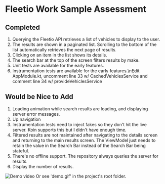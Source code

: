 # Fleetio Work Sample Assessment

## Completed
1. Querying the Fleetio API retrieves a list of vehicles to display to the user.
2. The results are shown in a paginated list. Scrolling to the bottom of the list automatically retrieves the next page of results.
3. Clicking on an item in the list shows its details.
4. The search bar at the top of the screen filters results by make.
5. Unit tests are available for the early features.
6. Instrumentation tests are available for the early features.\nEdit AppModule.kt, uncomment line 33 w/ CachedVehiclesService and comment line 34 w/ provideVehiclesService

## Would be Nice to Add
1. Loading animation while search results are loading, and displaying server error messages.
2. Up navigation
3. Instrumentation tests need to inject fakes so they don't hit the live server. Koin supports this but I didn't have enough time.
4. Filtered results are not maintained after navigating to the details screen and returning to the main results screen. The ViewModel just needs to retain the value in the Search Bar instead of the Search Bar being stateful.
5. There's no offline support. The repository always queries the server for results.
6. Display the number of results.

![Demo video](https://bitbucket.org/awood82/fleetio_assessment/src/main/demo.gif)
Or see 'demo.gif' in the project's root folder.